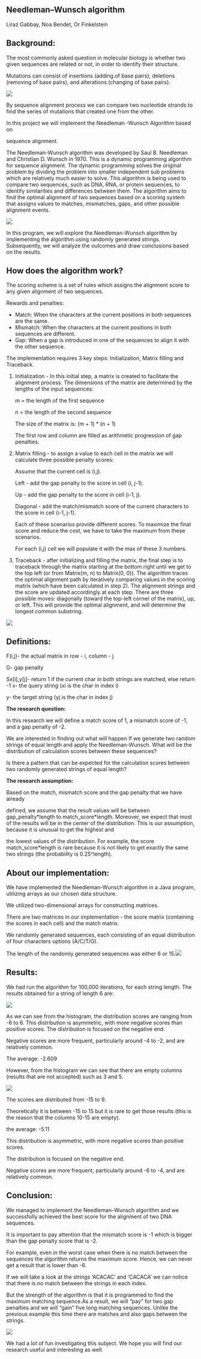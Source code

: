 ## ﻿**Needleman–Wunsch algorithm**

Liraz Gabbay, Noa Bendet, Or Finkelstein 


## Background:

The most commonly asked question in molecular biology is whether two given sequences are related or not, in order to identify their structure.

Mutations can consist of insertions (adding of base pairs), deletions (removing of base pairs), and alterations (changing of base pairs).

![](Aspose.Words.bb6d4977-c5d8-433c-b380-977e86ff6bf8.001.png)

By sequence alignment process we can compare two nucleotide strands to find the series of mutations that created one from the other. 

In this project we will implement the Needleman -Wunsch Algorithm based on 

sequence alignment.

The Needleman-Wunsch algorithm was developed by Saul B. Needleman and Christian D. Wunsch in 1970. This is a dynamic programming algorithm for sequence alignment. The dynamic programming solves the original problem by dividing the problem into smaller independent sub problems which are relatively much easier to solve. This algorithm is being used to compare two sequences, such as DNA, RNA, or protein sequences, to identify similarities and differences between them. The algorithm aims to find the optimal alignment of two sequences based on a scoring system that assigns values to matches, mismatches, gaps, and other possible alignment events.

![](Aspose.Words.bb6d4977-c5d8-433c-b380-977e86ff6bf8.002.png)

In this program, we will explore the Needleman-Wunsch algorithm by implementing the algorithm using randomly generated strings. Subsequently, we will analyze the outcomes and draw conclusions based on the results.


## How does the algorithm work?

The scoring scheme is a set of rules which assigns the alignment score to any given alignment of two sequences.

Rewards and penalties:

- Match: When the characters at the current positions in both sequences are the same. 
- Mismatch: When the characters at the current positions in both sequences are different. 
- Gap: When a gap is introduced in one of the sequences to align it with the other sequence. 

The implementation requires 3 key steps: Initialization, Matrix filling and Traceback. 

1. Initialization - In this initial step, a matrix is created to facilitate the alignment process. The dimensions of the matrix are determined by the lengths of the input sequences: 

   m = the length of the first sequence

   n = the length of the second sequence

   The size of the matrix is: (m + 1) \* (n + 1)

   The first row and column are filled as arithmetic progression of gap penalties.

2. Matrix filling - to assign a value to each cell in the matrix we will calculate three possible penalty scores: 

   Assume that the current cell is (i,j).

   Left - add the gap penalty to the score in cell (i, j-1).

   Up - add the gap penalty to the score in cell (i-1, j).

   Diagonal - add the match/mismatch score of the current characters to the score in cell (i-1, j-1).

   Each of these scenarios provide different scores. To maximize the final score and reduce the cost, we have to take the maximum from these scenarios. 

   For each (i,j) cell we will populate it with the max of these 3 numbers.

3. Traceback - after initializing and filling the matrix, the final step is to traceback through the matrix starting at the bottom right until we get to the top left (or from Matrix(m, n) to Matrix(0, 0)). The algorithm traces the optimal alignment path by iteratively comparing values in the scoring matrix (which have been calculated in step 2). The alignment strings and the score are updated accordingly at each step. There are three possible moves: diagonally (toward the top-left corner of the matrix), up, or left. This will provide the optimal alignment, and will determine the longest common substring.

![](Aspose.Words.bb6d4977-c5d8-433c-b380-977e86ff6bf8.003.png)


## Definitions:

F(i,j)- the actual matrix in row - i, column - j 

G- gap penalty 

Sx[i],y[j]- return 1 if the current char in both strings are matched, else return -1 x- the query string (xi is the char in index i)

y- the target string (yj is the char in index j)

**The research question:**

In this research we will define a match score of 1, a mismatch score of -1, and a gap penalty of -2.

We are interested in finding out what will happen If we generate two random strings of equal length and apply the Needleman-Wunsch. What will be the distribution of calculation scores between these sequences?

Is there a pattern that can be expected for the calculation scores between two randomly generated strings of equal length?

**The research assumption:**

Based on the match, mismatch score and the gap penalty that we have already 

defined, we assume that the result values will be between gap\_penalty\*length to match\_score\*length. Moreover, we expect that most of the results will be in the center of the distribution. This is our assumption, because it is unusual to get the highest and 

the lowest values of the distribution. For example, the score match\_score\*length is rare because it is not likely to get exactly the same two strings (the probability is 0.25^length). 

## About our implementation:

We have implemented the Needleman-Wunsch algorithm in a Java program, utilizing arrays as our chosen data structure.

We utilized two-dimensional arrays for constructing matrices. 

There are two matrices in our implementation - the score matrix (containing the scores in each cell) and the match matrix.

We randomly generated sequences, each consisting of an equal distribution of four characters options (A/C/T/G).

The length of the randomly generated sequences was either 6 or 15.![](Aspose.Words.bb6d4977-c5d8-433c-b380-977e86ff6bf8.004.png)


## Results: 

We had run the algorithm for 100,000 iterations, for each string length. The results obtained for a string of length 6 are:

![](Aspose.Words.bb6d4977-c5d8-433c-b380-977e86ff6bf8.005.png)

As we can see from the histogram, the distribution scores are ranging from -6 to 6. This distribution is asymmetric, with more negative scores than positive scores. The distribution is focused on the negative end.

Negative scores are more frequent, particularly around -4 to -2, and are relatively common.

The average: -2.609

However, from the histogram we can see that there are empty columns (results that are not accepted) such as 3 and 5.  

![](Aspose.Words.bb6d4977-c5d8-433c-b380-977e86ff6bf8.006.png)

The scores are distributed from -15 to 9. 

Theoretically it is between -15 to 15 but it is rare to get those results (this is the reason that the columns 10-15 are empty). 

the average: -5.11 

This distribution is asymmetric, with more negative scores than positive scores.

The distribution is focused on the negative end.

Negative scores are more frequent, particularly around -6 to -4, and are relatively common.


## Conclusion:

We managed to implement the Needleman–Wunsch algorithm and we successfully achieved the best score for the alignment of two DNA sequences.

It is important to pay attention that the mismatch score is -1 which is bigger than the gap penalty score that is -2.

For example, even in the worst case when there is no match between the sequences the algorithm returns the maximum score. Hence, we can never get a result that is lower than -6.

If we will take a look at the strings ‘ACACAC’ and ‘CACACA’ we can notice that there is no match between the strings in each index.

But the strength of the algorithm is that it is programmed to find the maximum matching sequence.As a result, we will “pay” for two gap penalties and we will “gain” five long matching sequences. Unlike the previous example this time there are matches and also gaps between the strings. 

![](Aspose.Words.bb6d4977-c5d8-433c-b380-977e86ff6bf8.007.png)

We had a lot of fun investigating this subject. We hope you will find our research useful and interesting as well.     
